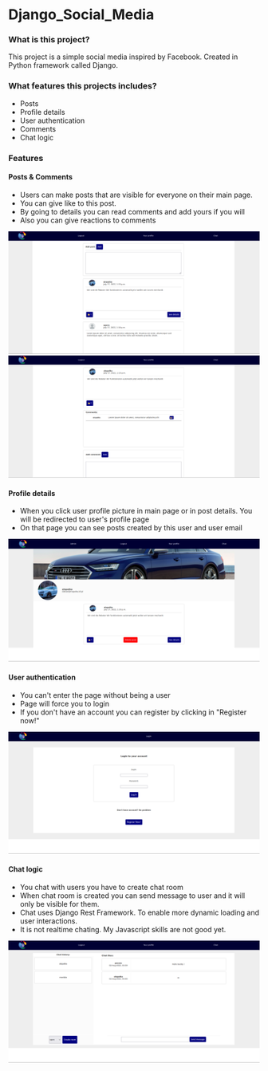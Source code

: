 # Django_Social_Media

### What is this project?

This project is a simple social media inspired by Facebook. Created in Python framework called Django.

### What features this projects includes?

- Posts
- Profile details
- User authentication
- Comments 
- Chat logic

### Features

#### Posts & Comments

- Users can make posts that are visible for everyone on their main page.
- You can give like to this post.
- By going to details you can read comments and add yours if you will
- Also you can give reactions to comments

![scr21!](screenshots/src2.png)
![scr31!](screenshots/src3.png)

#### Profile details 

- When you click user profile picture in main page or in post details. You will be redirected to user's profile page
- On that page you can see posts created by this user and user email

![scr41!](screenshots/src4.png)

#### User authentication

- You can't enter the page without being a user
- Page will force you to login
- If you don't have an account you can register by clicking in "Register now!"

![scr51!](screenshots/src5.png)

#### Chat logic

- You chat with users you have to create chat room
- When chat room is created you can send message to user and it will only be visible for them.
- Chat uses Django Rest Framework. To enable more dynamic loading and user interactions.
- It is not realtime chating. My Javascript skills are not good yet.

![scr11!](screenshots/src1.png)

